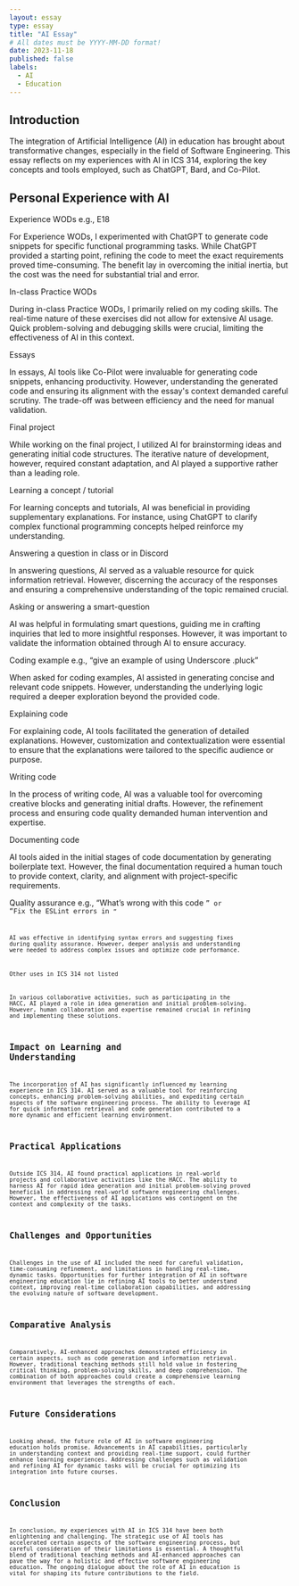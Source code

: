 ```yaml
---
layout: essay
type: essay
title: "AI Essay"
# All dates must be YYYY-MM-DD format!
date: 2023-11-18
published: false
labels:
  - AI
  - Education
---
```


## Introduction

The integration of Artificial Intelligence (AI) in education has brought about transformative changes, especially in the field of Software Engineering. This essay reflects on my experiences with AI in ICS 314, exploring the key concepts and tools employed, such as ChatGPT, Bard, and Co-Pilot.

## Personal Experience with AI

Experience WODs e.g., E18

For Experience WODs, I experimented with ChatGPT to generate code snippets for specific functional programming tasks. While ChatGPT provided a starting point, refining the code to meet the exact requirements proved time-consuming. The benefit lay in overcoming the initial inertia, but the cost was the need for substantial trial and error.

In-class Practice WODs

During in-class Practice WODs, I primarily relied on my coding skills. The real-time nature of these exercises did not allow for extensive AI usage. Quick problem-solving and debugging skills were crucial, limiting the effectiveness of AI in this context.

Essays

In essays, AI tools like Co-Pilot were invaluable for generating code snippets, enhancing productivity. However, understanding the generated code and ensuring its alignment with the essay's context demanded careful scrutiny. The trade-off was between efficiency and the need for manual validation.

Final project

While working on the final project, I utilized AI for brainstorming ideas and generating initial code structures. The iterative nature of development, however, required constant adaptation, and AI played a supportive rather than a leading role.

Learning a concept / tutorial

For learning concepts and tutorials, AI was beneficial in providing supplementary explanations. For instance, using ChatGPT to clarify complex functional programming concepts helped reinforce my understanding.

Answering a question in class or in Discord

In answering questions, AI served as a valuable resource for quick information retrieval. However, discerning the accuracy of the responses and ensuring a comprehensive understanding of the topic remained crucial.

Asking or answering a smart-question

AI was helpful in formulating smart questions, guiding me in crafting inquiries that led to more insightful responses. However, it was important to validate the information obtained through AI to ensure accuracy.

Coding example e.g., “give an example of using Underscore .pluck”

When asked for coding examples, AI assisted in generating concise and relevant code snippets. However, understanding the underlying logic required a deeper exploration beyond the provided code.

Explaining code

For explaining code, AI tools facilitated the generation of detailed explanations. However, customization and contextualization were essential to ensure that the explanations were tailored to the specific audience or purpose.

Writing code

In the process of writing code, AI was a valuable tool for overcoming creative blocks and generating initial drafts. However, the refinement process and ensuring code quality demanded human intervention and expertise.

Documenting code

AI tools aided in the initial stages of code documentation by generating boilerplate text. However, the final documentation required a human touch to provide context, clarity, and alignment with project-specific requirements.

Quality assurance e.g., “What’s wrong with this code <code here>” or “Fix the ESLint errors in <code here>”

AI was effective in identifying syntax errors and suggesting fixes during quality assurance. However, deeper analysis and understanding were needed to address complex issues and optimize code performance.

Other uses in ICS 314 not listed

In various collaborative activities, such as participating in the HACC, AI played a role in idea generation and initial problem-solving. However, human collaboration and expertise remained crucial in refining and implementing these solutions.

## Impact on Learning and Understanding

The incorporation of AI has significantly influenced my learning experience in ICS 314. AI served as a valuable tool for reinforcing concepts, enhancing problem-solving abilities, and expediting certain aspects of the software engineering process. The ability to leverage AI for quick information retrieval and code generation contributed to a more dynamic and efficient learning environment.

## Practical Applications

Outside ICS 314, AI found practical applications in real-world projects and collaborative activities like the HACC. The ability to harness AI for rapid idea generation and initial problem-solving proved beneficial in addressing real-world software engineering challenges. However, the effectiveness of AI applications was contingent on the context and complexity of the tasks.

## Challenges and Opportunities

Challenges in the use of AI included the need for careful validation, time-consuming refinement, and limitations in handling real-time, dynamic tasks. Opportunities for further integration of AI in software engineering education lie in refining AI tools to better understand context, improving real-time collaboration capabilities, and addressing the evolving nature of software development.

## Comparative Analysis

Comparatively, AI-enhanced approaches demonstrated efficiency in certain aspects, such as code generation and information retrieval. However, traditional teaching methods still hold value in fostering critical thinking, problem-solving skills, and deep comprehension. The combination of both approaches could create a comprehensive learning environment that leverages the strengths of each.

## Future Considerations

Looking ahead, the future role of AI in software engineering education holds promise. Advancements in AI capabilities, particularly in understanding context and providing real-time support, could further enhance learning experiences. Addressing challenges such as validation and refining AI for dynamic tasks will be crucial for optimizing its integration into future courses.

## Conclusion

In conclusion, my experiences with AI in ICS 314 have been both enlightening and challenging. The strategic use of AI tools has accelerated certain aspects of the software engineering process, but careful consideration of their limitations is essential. A thoughtful blend of traditional teaching methods and AI-enhanced approaches can pave the way for a holistic and effective software engineering education. The ongoing dialogue about the role of AI in education is vital for shaping its future contributions to the field.

